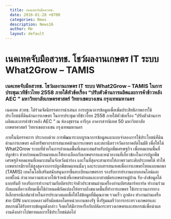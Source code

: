 ```yaml
---
  title: เนคเทคจับมือสวทช.
  date: 2016-01-28 +0700		  
  categories: News		
  description: News16
  author: Me		 
  layout: default
---
```



# เนคเทคจับมือสวทช. โชว์ผลงานเกษตร IT ระบบ What2Grow – TAMIS  



### เนคเทคจับมือสวทช. โชว์ผลงานเกษตร IT ระบบ What2Grow – TAMIS ในการประชุมเวทีข้าวไทย 2558 ภายใต้หัวข้อเรื่อง “ปรับตัวด้านการผลิตและการค้าข้าวหลัง AEC ” มหาวิทยาลัยเกษตรศาสตร์ วิทยาเขตบางเขน กรุงเทพมหานคร  

<p> เนคเทค สวทช. ได้ร่วมจัดนิทรรศการนำเสนอ การบรูณาการข้อมูลเพื่อเพิ่มประสิทธิภาพการใช้ประโยชน์ที่ดินด้านการเกษตร ในการประชุมเวทีข้าวไทย 2558 ภายใต้หัวข้อเรื่อง “ปรับตัวด้านการผลิตและการค้าข้าวหลัง AEC ” ณ ห้องสุธรรม อารีกุล อาคารสารนิเทศ 50  มหาวิทยาลัยเกษตรศาสตร์ วิทยาเขตบางเขน กรุงเทพมหานคร</p>

<p> ภายในนิทรรศการ ประกอบด้วย การพัฒนาระบบบูรณาการข้อมูลและแบบจำลองการใช้ประโยชน์ที่ดินด้านการเกษตร คลังทรัพยากรสารสนเทศด้านการเกษตร และสถานีตรวจวัดอากาศอัตโนมัติ เพื่อให้ได้ What2Grow ระบบที่ช่วยในการกำหนดพื้นที่เหมาะสมสำหรับปลูกพืชเศรษฐกิจ เพื่อทดแทนพื้นที่ปลูกข้าว ช่วยกำหนดเป้าหมายและให้ทางเลือกกับเกษตรกรและหน่วยงานที่เกี่ยวข้องในการปลูกพืชเศรษฐกิจทดแทนที่เหมาะสมในจังหวัดนำร่อง และในที่สุดจะสามารถให้ภาพรวมระดับประเทศได้ ทำให้เกษตรกรมีรายได้สูงสุดจากการปลูกพืชทดแทนนั้นๆ และระบบสารสนเทศเพื่อการเกษตรไทยแบบพกพา (TAMIS) เทคโนโลยีเสริมสนับสนุนการขึ้นทะเบียนเกษตรกร รองรับการทำงานแบบออนไลน์และออฟไลน์ อำนวยความสะดวกให้เจ้าหน้าที่เกษตรตำบลและอาสาสมัครเกษตรหมู่บ้าน รับ-ส่งข้อมูลได้แบบทันที รองรับการทำงานร่วมกับบัตรประจำตัวประชาชนผ่านเครื่องอ่านบัตรสมาร์ทการ์ด ทำงานร่วมกับแผนที่ดาวเทียมเพื่อใช้กำหนดพิกัดแปลงให้ทราบถึงขนาดพื้นที่ทำการเกษตร ใช้กระบวนการทางอิเล็กทรอนิกส์มาช่วยในการประมวลผลเพื่อให้ได้ข้อมูลที่มีคุณภาพ รวดเร็ว ถูกต้อง ทำงานผ่านเครือข่าย GIN บนระบบคลาวด์รับผิดชอบโดยหน่วยงานของรัฐ ซึ่งรัฐมนตรีว่าการกระทรวงเกษตรและสหกรณ์ได้รับทราบข้อมูลดังกล่าว   จึงขอให้มีการหารือกับปลัดกระทรวงเกษตรและสหกรณ์เพื่อนำผลงานดังกล่าวไปขยายผลการใช้ประโยชน์ต่อไป</p>
